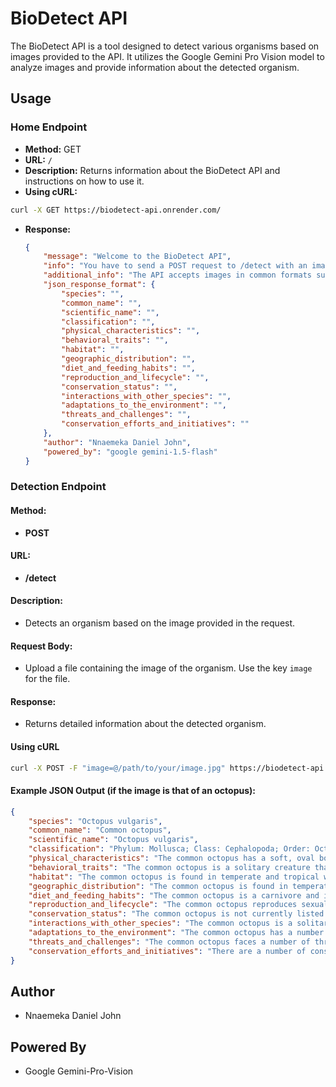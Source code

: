 # BioDetect API

The BioDetect API is a tool designed to detect various organisms based on images provided to the API. It utilizes the Google Gemini Pro Vision model to analyze images and provide information about the detected organism.

## Usage

### Home Endpoint

- **Method:** GET
- **URL:** `/`
- **Description:** Returns information about the BioDetect API and instructions on how to use it.
- **Using cURL:**
``` bash
curl -X GET https://biodetect-api.onrender.com/
```
- **Response:**
  ```json
  {
      "message": "Welcome to the BioDetect API",
      "info": "You have to send a POST request to /detect with an image of an animal, insect, or plant to elicit a response from the API.",
      "additional_info": "The API accepts images in common formats such as JPG, PNG, and GIF. Make sure to provide clear and focused images for accurate detection results.",
      "json_response_format": {
          "species": "",
          "common_name": "",
          "scientific_name": "",
          "classification": "",
          "physical_characteristics": "",
          "behavioral_traits": "",
          "habitat": "",
          "geographic_distribution": "",
          "diet_and_feeding_habits": "",
          "reproduction_and_lifecycle": "",
          "conservation_status": "",
          "interactions_with_other_species": "",
          "adaptations_to_the_environment": "",
          "threats_and_challenges": "",
          "conservation_efforts_and_initiatives": ""
      },
      "author": "Nnaemeka Daniel John",
      "powered_by": "google gemini-1.5-flash"
  }
  ```

### Detection Endpoint

#### Method: 
- **POST**

#### URL: 
- **/detect**

#### Description: 
- Detects an organism based on the image provided in the request.

#### Request Body: 
- Upload a file containing the image of the organism. Use the key `image` for the file.

#### Response: 
- Returns detailed information about the detected organism.

#### Using cURL
``` bash
curl -X POST -F "image=@/path/to/your/image.jpg" https://biodetect-api.onrender.com/detect
```

#### Example JSON Output (if the image is that of an octopus):
```json
{
    "species": "Octopus vulgaris",
    "common_name": "Common octopus",
    "scientific_name": "Octopus vulgaris",
    "classification": "Phylum: Mollusca; Class: Cephalopoda; Order: Octopoda; Family: Octopodidae; Genus: Octopus; Species: Octopus vulgaris",
    "physical_characteristics": "The common octopus has a soft, oval body with eight arms, each of which has a suction cup on the end. It has a mantle cavity that contains its gills and other organs. The octopus has a beak-like mouth and a radula, which is a rasping tongue-like structure. The octopus can change its color and texture to match its surroundings.",
    "behavioral_traits": "The common octopus is a solitary creature that spends most of its time hiding in dens or caves. It is active at night and hunts for food by using its arms to probe the crevices of rocks and coral reefs. The octopus is a carnivore and its diet includes crabs, shrimp, fish, and mollusks. The octopus is also known to use tools, such as rocks or shells, to help it capture prey.",
    "habitat": "The common octopus is found in temperate and tropical waters around the world. It is typically found in shallow waters, but it can also be found in deeper waters. The octopus is able to adapt to a variety of habitats, including coral reefs, rocky shores, and seagrass beds.",
    "geographic_distribution": "The common octopus is found in temperate and tropical waters around the world. It is most commonly found in the Mediterranean Sea, the Atlantic Ocean, and the Pacific Ocean.",
    "diet_and_feeding_habits": "The common octopus is a carnivore and its diet includes crabs, shrimp, fish, and mollusks. The octopus is also known to use tools, such as rocks or shells, to help it capture prey.",
    "reproduction_and_lifecycle": "The common octopus reproduces sexually. The male octopus fertilizes the eggs of the female octopus. The female octopus lays her eggs in a den or cave. The eggs hatch into paralarvae, which are small, free-swimming octopuses. The paralarvae grow into adults over a period of several months.",
    "conservation_status": "The common octopus is not currently listed as a threatened or endangered species. However, its population is declining in some areas due to habitat loss and overfishing.",
    "interactions_with_other_species": "The common octopus is a solitary creature and does not typically interact with other species. However, it is known to prey on other octopuses, as well as crabs, shrimp, fish, and mollusks. The octopus is also known to use tools, such as rocks or shells, to help it capture prey.",
    "adaptations_to_the_environment": "The common octopus has a number of adaptations that help it survive in its environment. These adaptations include its ability to change its color and texture to match its surroundings, its ability to use tools, and its ability to learn and remember.",
    "threats_and_challenges": "The common octopus faces a number of threats, including habitat loss and overfishing. Habitat loss is occurring due to the destruction of coral reefs and other coastal habitats. Overfishing is occurring due to the demand for octopus meat and ink.",
    "conservation_efforts_and_initiatives": "There are a number of conservation efforts and initiatives underway to help protect the common octopus. These efforts include the establishment of marine protected areas, the regulation of fishing, and the education of the public about the importance of the octopus."
}
```

## Author
- Nnaemeka Daniel John

## Powered By
- Google Gemini-Pro-Vision
